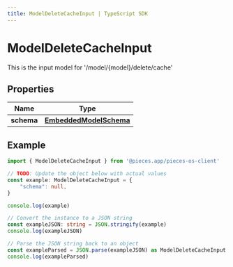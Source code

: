 ```yaml
---
title: ModelDeleteCacheInput | TypeScript SDK
---
```



# ModelDeleteCacheInput

This is the input model for \'/model/\{model\}/delete/cache\'

## Properties

Name | Type
------------ | -------------
**schema** | [**EmbeddedModelSchema**](EmbeddedModelSchema)

## Example

```typescript
import { ModelDeleteCacheInput } from '@pieces.app/pieces-os-client'

// TODO: Update the object below with actual values
const example: ModelDeleteCacheInput = {
    "schema": null,
}

console.log(example)

// Convert the instance to a JSON string
const exampleJSON: string = JSON.stringify(example)
console.log(exampleJSON)

// Parse the JSON string back to an object
const exampleParsed = JSON.parse(exampleJSON) as ModelDeleteCacheInput
console.log(exampleParsed)
```


